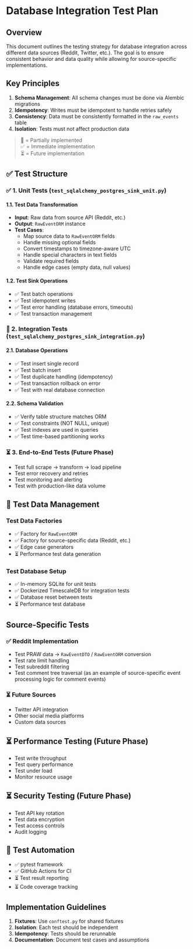 # Database Integration Test Plan

## Overview
This document outlines the testing strategy for database integration across different data sources (Reddit, Twitter, etc.). The goal is to ensure consistent behavior and data quality while allowing for source-specific implementations.

## Key Principles
1. **Schema Management**: All schema changes must be done via Alembic migrations
2. **Idempotency**: Writes must be idempotent to handle retries safely
3. **Consistency**: Data must be consistently formatted in the `raw_events` table
4. **Isolation**: Tests must not affect production data

> 🔄 = Partially implemented  
> ✅ = Immediate implementation  
> ⏳ = Future implementation  

## ✅ Test Structure

### ✅ 1. Unit Tests (`test_sqlalchemy_postgres_sink_unit.py`)

#### 1.1. Test Data Transformation
- **Input**: Raw data from source API (Reddit, etc.)
- **Output**: `RawEventORM` instance
- **Test Cases**:
  -  Map source data to `RawEventORM` fields
  -  Handle missing optional fields
  -  Convert timestamps to timezone-aware UTC
  -  Handle special characters in text fields
  -  Validate required fields
  -  Handle edge cases (empty data, null values)

#### 1.2. Test Sink Operations
- ✅ Test batch operations
- ✅ Test idempotent writes
- ✅ Test error handling (database errors, timeouts)
- ✅ Test transaction management

### 🔄 2. Integration Tests (`test_sqlalchemy_postgres_sink_integration.py`)

#### 2.1. Database Operations
- ✅ Test insert single record
- ✅ Test batch insert
- ✅ Test duplicate handling (idempotency)
- ✅ Test transaction rollback on error
- ✅ Test with real database connection

#### 2.2. Schema Validation
- ✅ Verify table structure matches ORM
- ✅ Test constraints (NOT NULL, unique)
- ✅ Test indexes are used in queries
- ✅ Test time-based partitioning works

### ⏳ 3. End-to-End Tests (Future Phase)
- Test full scrape → transform → load pipeline
- Test error recovery and retries
- Test monitoring and alerting
- Test with production-like data volume

## 🔄 Test Data Management

### Test Data Factories
- ✅ Factory for `RawEventORM`
- ✅ Factory for source-specific data (Reddit, etc.)
- ✅ Edge case generators
- ⏳ Performance test data generation

### Test Database Setup
- ✅ In-memory SQLite for unit tests
- ✅ Dockerized TimescaleDB for integration tests
- ✅ Database reset between tests
- ⏳ Performance test database

## Source-Specific Tests

### ✅ Reddit Implementation
- Test PRAW data → `RawEventDTO` / `RawEventORM` conversion
- Test rate limit handling
- Test subreddit filtering
- Test comment tree traversal (as an example of source-specific event processing logic for comment events)

### ⏳ Future Sources
- Twitter API integration
- Other social media platforms
- Custom data sources

## ⏳ Performance Testing (Future Phase)
- Test write throughput
- Test query performance
- Test under load
- Monitor resource usage

## ⏳ Security Testing (Future Phase)
- Test API key rotation
- Test data encryption
- Test access controls
- Audit logging

## 🔄 Test Automation
- ✅ pytest framework
- ✅ GitHub Actions for CI
- ⏳ Test result reporting
- ⏳ Code coverage tracking

## Implementation Guidelines
1. **Fixtures**: Use `conftest.py` for shared fixtures
2. **Isolation**: Each test should be independent
3. **Idempotency**: Tests should be rerunnable
4. **Documentation**: Document test cases and assumptions

